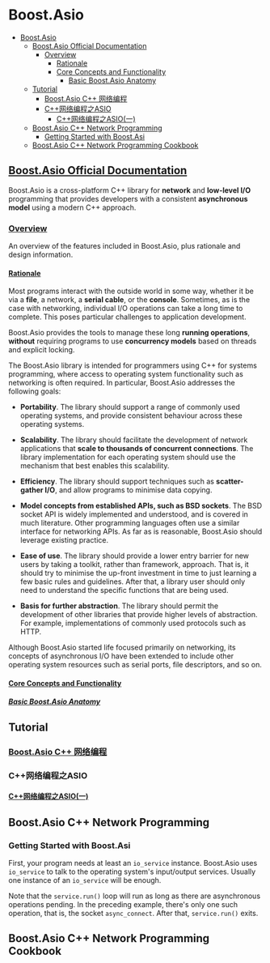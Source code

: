 # Boost.Asio

- [Boost.Asio](#boostasio)
  - [Boost.Asio Official Documentation](#boostasio-official-documentation)
    - [Overview](#overview)
      - [Rationale](#rationale)
      - [Core Concepts and Functionality](#core-concepts-and-functionality)
        - [Basic Boost.Asio Anatomy](#basic-boostasio-anatomy)
  - [Tutorial](#tutorial)
    - [Boost.Asio C++ 网络编程](#boostasio-c-%e7%bd%91%e7%bb%9c%e7%bc%96%e7%a8%8b)
    - [C++网络编程之ASIO](#c%e7%bd%91%e7%bb%9c%e7%bc%96%e7%a8%8b%e4%b9%8basio)
      - [C++网络编程之ASIO(一)](#c%e7%bd%91%e7%bb%9c%e7%bc%96%e7%a8%8b%e4%b9%8basio%e4%b8%80)
  - [Boost.Asio C++ Network Programming](#boostasio-c-network-programming)
    - [Getting Started with Boost.Asi](#getting-started-with-boostasi)
  - [Boost.Asio C++ Network Programming Cookbook](#boostasio-c-network-programming-cookbook)

## [Boost.Asio Official Documentation](https://www.boost.org/doc/libs/1_72_0/doc/html/boost_asio.html)

Boost.Asio is a cross-platform C++ library for **network** and **low-level I/O** programming that provides developers with a consistent **asynchronous model** using a modern C++ approach.

### [Overview](https://www.boost.org/doc/libs/1_72_0/doc/html/boost_asio/overview.html)

An overview of the features included in Boost.Asio, plus rationale and design information.

#### [Rationale](https://www.boost.org/doc/libs/1_72_0/doc/html/boost_asio/overview/rationale.html)

Most programs interact with the outside world in some way, whether it be via a **file**, a network, a **serial cable**, or the **console**. Sometimes, as is the case with networking, individual I/O operations can take a long time to complete. This poses particular challenges to application development.

Boost.Asio provides the tools to manage these long **running operations**, **without** requiring programs to use **concurrency models** based on threads and explicit locking.

The Boost.Asio library is intended for programmers using C++ for systems programming, where access to operating system functionality such as networking is often required. In particular, Boost.Asio addresses the following goals:

- **Portability**. The library should support a range of commonly used operating systems, and provide consistent behaviour across these operating systems. 

- **Scalability**. The library should facilitate the development of network applications that **scale to thousands of concurrent connections**. The library implementation for each operating system should use the mechanism that best enables this scalability. 

- **Efficiency**. The library should support techniques such as **scatter-gather I/O**, and allow programs to minimise data copying.

- **Model concepts from established APIs, such as BSD sockets**. The BSD socket API is widely implemented and understood, and is covered in much literature. Other programming languages often use a similar interface for networking APIs. As far as is reasonable, Boost.Asio should leverage existing practice.

- **Ease of use**. The library should provide a lower entry barrier for new users by taking a toolkit, rather than framework, approach. That is, it should try to minimise the up-front investment in time to just learning a few basic rules and guidelines. After that, a library user should only need to understand the specific functions that are being used.

- **Basis for further abstraction**. The library should permit the development of other libraries that provide higher levels of abstraction. For example, implementations of commonly used protocols such as HTTP.

Although Boost.Asio started life focused primarily on networking, its concepts of asynchronous I/O have been extended to include other operating system resources such as serial ports, file descriptors, and so on.

#### [Core Concepts and Functionality](https://www.boost.org/doc/libs/1_72_0/doc/html/boost_asio/overview/core.html)

##### [Basic Boost.Asio Anatomy](https://www.boost.org/doc/libs/1_72_0/doc/html/boost_asio/overview/core/basics.html)

## Tutorial

### [Boost.Asio C++ 网络编程](https://mmoaay.gitbooks.io/boost-asio-cpp-network-programming-chinese/content/Chapter1.html)

### C++网络编程之ASIO

#### [C++网络编程之ASIO(一)](https://zhuanlan.zhihu.com/p/37590580)

## Boost.Asio C++ Network Programming

### Getting Started with Boost.Asi

First, your program needs at least an `io_service` instance. Boost.Asio uses `io_service` to talk to the operating system's input/output services. Usually one instance of an `io_service` will be enough.

Note that the `service.run()` loop will run as long as there are asynchronous operations pending. In the preceding example, there's only one such operation, that is, the socket `async_connect`. After that, `service.run()` exits.


## Boost.Asio C++ Network Programming Cookbook

